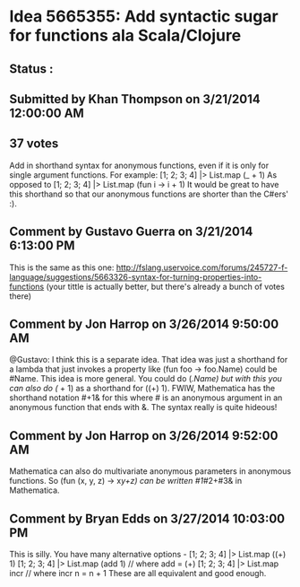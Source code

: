 # Idea 5665355: Add syntactic sugar for functions ala Scala/Clojure #

## Status : 

## Submitted by Khan Thompson on 3/21/2014 12:00:00 AM

## 37 votes

Add in shorthand syntax for anonymous functions, even if it is only for single argument functions.
For example:
[1; 2; 3; 4] |> List.map (_ + 1)
As opposed to
[1; 2; 3; 4] |> List.map (fun i -> i + 1)
It would be great to have this shorthand so that our anonymous functions are shorter than the C#ers' :).




## Comment by Gustavo Guerra on 3/21/2014 6:13:00 PM

This is the same as this one: http://fslang.uservoice.com/forums/245727-f-language/suggestions/5663326-syntax-for-turning-properties-into-functions
(your tittle is actually better, but there's already a bunch of votes there)

## Comment by Jon Harrop on 3/26/2014 9:50:00 AM

@Gustavo: I think this is a separate idea. That idea was just a shorthand for a lambda that just invokes a property like (fun foo -> foo.Name) could be #Name. This idea is more general. You could do (_.Name) but with this you can also do (_ + 1) as a shorthand for ((+) 1).
FWIW, Mathematica has the shorthand notation #+1& for this where # is an anonymous argument in an anonymous function that ends with &. The syntax really is quite hideous!

## Comment by Jon Harrop on 3/26/2014 9:52:00 AM

Mathematica can also do multivariate anonymous parameters in anonymous functions. So (fun (x, y, z) -> x*y+z) can be written #1*#2+#3& in Mathematica.

## Comment by Bryan Edds on 3/27/2014 10:03:00 PM

This is silly. You have many alternative options -
[1; 2; 3; 4] |> List.map ((+) 1)
[1; 2; 3; 4] |> List.map (add 1) // where add = (+)
[1; 2; 3; 4] |> List.map incr // where incr n = n + 1
These are all equivalent and good enough.

